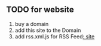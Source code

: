 ## TODO for website

<ol>
    <li> buy a domain </li>
    <li> add this site to the Domain </li>
    <li> add rss.xml.js for RSS Feed<a href = "https://docs.astro.build/en/tutorial/5-astro-api/4/">: site </a></li>
</ol>
